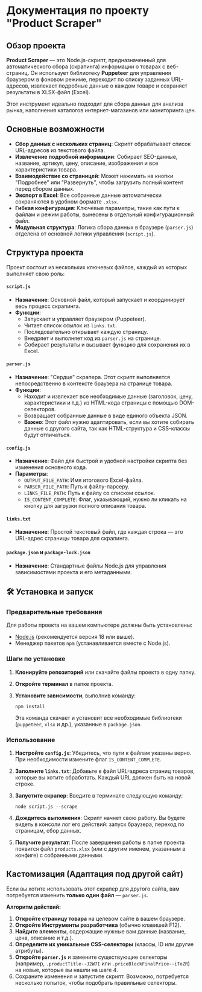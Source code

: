 # Документация по проекту "Product Scraper"

## Обзор проекта

**Product Scraper** — это Node.js-скрипт, предназначенный для автоматического сбора (скрапинга) информации о товарах с веб-страниц. Он использует библиотеку **Puppeteer** для управления браузером в фоновом режиме, переходит по списку заданных URL-адресов, извлекает подробные данные о каждом товаре и сохраняет результаты в XLSX-файл (Excel).

Этот инструмент идеально подходит для сбора данных для анализа рынка, наполнения каталогов интернет-магазинов или мониторинга цен.

## Основные возможности

- **Сбор данных с нескольких страниц**: Скрипт обрабатывает список URL-адресов из текстового файла.
- **Извлечение подробной информации**: Собирает SEO-данные, название, артикул, цену, описание, изображения и все характеристики товара.
- **Взаимодействие со страницей**: Может нажимать на кнопки "Подробнее" или "Развернуть", чтобы загрузить полный контент перед сбором данных.
- **Экспорт в Excel**: Все собранные данные автоматически сохраняются в удобном формате `.xlsx`.
- **Гибкая конфигурация**: Ключевые параметры, такие как пути к файлам и режим работы, вынесены в отдельный конфигурационный файл.
- **Модульная структура**: Логика сбора данных в браузере (`parser.js`) отделена от основной логики управления (`script.js`).

## Структура проекта

Проект состоит из нескольких ключевых файлов, каждый из которых выполняет свою роль:

#### `script.js`

- **Назначение**: Основной файл, который запускает и координирует весь процесс скрапинга.
- **Функции**:
  - Запускает и управляет браузером (Puppeteer).
  - Читает список ссылок из `links.txt`.
  - Последовательно открывает каждую страницу.
  - Внедряет и выполняет код из `parser.js` на странице.
  - Собирает результаты и вызывает функцию для сохранения их в Excel.

#### `parser.js`

- **Назначение**: "Сердце" скрапера. Этот скрипт выполняется непосредственно в контексте браузера на странице товара.
- **Функции**:
  - Находит и извлекает все необходимые данные (заголовок, цену, характеристики и т.д.) из HTML-кода страницы с помощью DOM-селекторов.
  - Возвращает собранные данные в виде единого объекта JSON.
  - **Важно**: Этот файл нужно адаптировать, если вы хотите собирать данные с другого сайта, так как HTML-структура и CSS-классы будут отличаться.

#### `config.js`

- **Назначение**: Файл для быстрой и удобной настройки скрипта без изменения основного кода.
- **Параметры**:
  - `OUTPUT_FILE_PATH`: Имя итогового Excel-файла.
  - `PARSER_FILE_PATH`: Путь к файлу-парсеру.
  - `LINKS_FILE_PATH`: Путь к файлу со списком ссылок.
  - `IS_CONTENT_COMPLETE`: Флаг, указывающий, нужно ли кликать на кнопку для загрузки полного описания товара.

#### `links.txt`

- **Назначение**: Простой текстовый файл, где каждая строка — это URL-адрес страницы товара для скрапинга.

#### `package.json` и `package-lock.json`

- **Назначение**: Стандартные файлы Node.js для управления зависимостями проекта и его метаданными.

## 🛠️ Установка и запуск

### Предварительные требования

Для работы проекта на вашем компьютере должны быть установлены:

- [Node.js](https://nodejs.org/ "null") (рекомендуется версия 18 или выше).
- Менеджер пакетов `npm` (устанавливается вместе с Node.js).

### Шаги по установке

1. **Клонируйте репозиторий** или скачайте файлы проекта в одну папку.
2. **Откройте терминал** в папке проекта.
3. **Установите зависимости**, выполнив команду:

   ```
   npm install
   ```

   Эта команда скачает и установит все необходимые библиотеки (`puppeteer`, `xlsx` и др.), указанные в `package.json`.

### Использование

1. **Настройте `config.js`**: Убедитесь, что пути к файлам указаны верно. При необходимости измените флаг `IS_CONTENT_COMPLETE`.
2. **Заполните `links.txt`**: Добавьте в файл URL-адреса страниц товаров, которые вы хотите обработать. Каждый URL должен быть на новой строке.
3. **Запустите скрапер**: Введите в терминале следующую команду:

   ```
   node script.js --scrape
   ```

4. **Дождитесь выполнения**: Скрипт начнет свою работу. Вы будете видеть в консоли лог его действий: запуск браузера, переход по страницам, сбор данных.
5. **Получите результат**: После завершения работы в папке проекта появится файл `products.xlsx` (или с другим именем, указанным в конфиге) с собранными данными.

## Кастомизация (Адаптация под другой сайт)

Если вы хотите использовать этот скрапер для другого сайта, вам потребуется изменить **только один файл** — `parser.js`.

**Алгоритм действий:**

1. **Откройте страницу товара** на целевом сайте в вашем браузере.
2. **Откройте Инструменты разработчика** (обычно клавишей F12).
3. **Найдите элементы**, содержащие нужные вам данные (название, цена, описание и т.д.).
4. **Определите их уникальные CSS-селекторы** (классы, ID или другие атрибуты).
5. **Откройте `parser.js`** и замените существующие селекторы (например, `.productTitle--J2W7I` или `.priceBlockFinalPrice--iToZR`) на новые, которые вы нашли на шаге 4.
6. Сохраните изменения и запустите скрипт. Возможно, потребуется несколько попыток, чтобы подобрать правильные селекторы.
